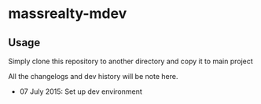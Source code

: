 # massrealty-mdev

## Usage  

Simply clone this repository to another directory and copy it to main project  

All the changelogs and dev history will be note here.  

- 07 July 2015: Set up dev environment
